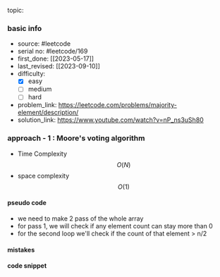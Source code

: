 topic:

### basic info
- source: #leetcode 
- serial no: #leetcode/169
- first_done: [[2023-05-17]]
- last_revised: [[2023-09-10]]
- difficulty:
	- [x] easy
	- [ ] medium
	- [ ] hard
- problem_link: https://leetcode.com/problems/majority-element/description/
- solution_link: https://www.youtube.com/watch?v=nP_ns3uSh80

### approach - 1 : Moore's voting algorithm
- Time Complexity $$O(N)$$
- space complexity $$O(1)$$

#### pseudo code
- we need to make 2 pass of the whole array
- for pass 1, we will check if any element count can stay more than 0
- for the second loop we'll check if the count of that element > n/2
#### mistakes

#### code snippet
```python

```
